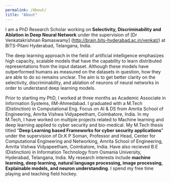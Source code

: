 ```yaml
---
permalink: /About/
title: "About"
---
```



I am a PhD Research Scholar working on **Selectivity, Discriminability and Ablation in Deep Neural Network** under the supervision of [Dr Venkatakrishnan Ramaswamy] (http://brain.bits-hyderabad.ac.in/venkat/) at BITS-Pilani Hyderabad, Telangana, India.


The deep learning approach in the field of artificial intelligence emphasizes high capacity, scalable models that have the capability to learn distributed representations from the input dataset. Although these models have outperformed humans as measured on the datasets in question, how they are able to do so remains unclear. The aim is to get better clarity on the selectivity, discriminability, and ablation of neurons of neural networks in order to understand deep learning models.

Prior to starting my PhD, I worked at three months as Academic Associate in  Information Systems, IIM-Ahmedabad. I graduated with a M.Tech (Distinction) in Computational Eng. Focus on AI & DS from Amrita School of Engineering, Amrita Vishwa Vidyapeetham, Coimbatore,
India. In my M.Tech, I have worked on multiple projects related to Machine learning and deep learning applied to cyber security and bio-medical. My M.Tech thesis titled "**Deep Learning based Frameworks for cyber security applications**" under the supervision of Dr.K P Soman, Professor and Head, Center for Computational Engineering and Networking, Amrita School of Engineering, Amrita Vishwa Vidyapeetham, Coimbatore, India. Have also recieved B.E (Distinction) in Information Technology from Osmania University, Hyderabad, Telangana, India. My research interests include **machine learning, deep learning, natural language processing, image processing, Explainable models, and neuron understanding**. I spend my free time playing and teaching field hockey.

